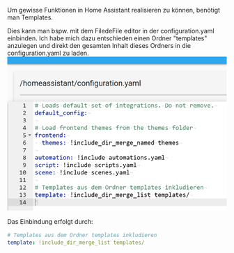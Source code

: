Um gewisse Funktionen in Home Assistant realisieren zu können,
benötigt man Templates.

Dies kann man bspw. mit dem FiledeFile editor in der configuration.yaml einbinden.
Ich habe mich dazu entschieden einen Ordner "templates" anzulegen und direkt den gesamten Inhalt dieses Ordners in die configuration.yaml zu laden.
![configuration.yaml](image.png)

Das Einbindung erfolgt durch:

```yaml
# Templates aus dem Ordner templates inkludieren
template: !include_dir_merge_list templates/